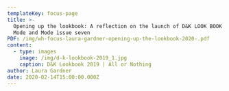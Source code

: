 ```yaml
---
templateKey: focus-page
title: >-
  Opening up the lookbook: A reflection on the launch of D&K LOOK BOOK 2019 and
  Mode and Mode issue seven
PDF: /img/wh-focus-laura-gardner-opening-up-the-lookbook-2020-.pdf
content:
  - type: images
    image: /img/d-k-lookbook-2019_1.jpg
    caption: D&K Lookbook 2019 | All or Nothing
author: Laura Gardner
date: 2020-02-14T15:00:00.000Z
---
```

